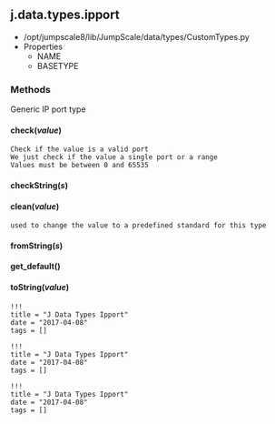 <!-- toc -->
## j.data.types.ipport

- /opt/jumpscale8/lib/JumpScale/data/types/CustomTypes.py
- Properties
    - NAME
    - BASETYPE

### Methods

Generic IP port type

#### check(*value*) 

```
Check if the value is a valid port
We just check if the value a single port or a range
Values must be between 0 and 65535

```

#### checkString(*s*) 

#### clean(*value*) 

```
used to change the value to a predefined standard for this type

```

#### fromString(*s*) 

#### get_default() 

#### toString(*value*) 


```
!!!
title = "J Data Types Ipport"
date = "2017-04-08"
tags = []
```

```
!!!
title = "J Data Types Ipport"
date = "2017-04-08"
tags = []
```

```
!!!
title = "J Data Types Ipport"
date = "2017-04-08"
tags = []
```
